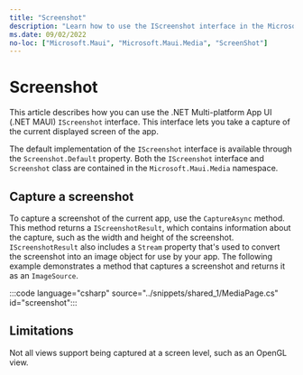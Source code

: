 ```yaml
---
title: "Screenshot"
description: "Learn how to use the IScreenshot interface in the Microsoft.Maui.Media namespace, to capture of the current displayed screen of the app."
ms.date: 09/02/2022
no-loc: ["Microsoft.Maui", "Microsoft.Maui.Media", "ScreenShot"]
---
```


# Screenshot

This article describes how you can use the .NET Multi-platform App UI (.NET MAUI) `IScreenshot` interface. This interface lets you take a capture of the current displayed screen of the app.

The default implementation of the `IScreenshot` interface is available through the `Screenshot.Default` property. Both the `IScreenshot` interface and `Screenshot` class are contained in the `Microsoft.Maui.Media` namespace.

## Capture a screenshot

To capture a screenshot of the current app, use the `CaptureAsync` method. This method returns a `IScreenshotResult`, which contains information about the capture, such as the width and height of the screenshot. `IScreenshotResult` also includes a `Stream` property that's used to convert the screenshot into an image object for use by your app. The following example demonstrates a method that captures a screenshot and returns it as an `ImageSource`.

:::code language="csharp" source="../snippets/shared_1/MediaPage.cs" id="screenshot":::

## Limitations

Not all views support being captured at a screen level, such as an OpenGL view.
